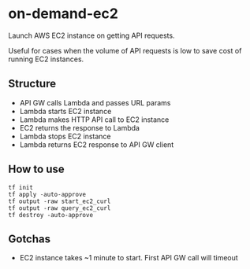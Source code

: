 # on-demand-ec2

Launch AWS EC2 instance on getting API requests. 

Useful for cases when the volume of API requests is low to save cost of running EC2 instances.

## Structure

- API GW calls Lambda and passes URL params
- Lambda starts EC2 instance
- Lambda makes HTTP API call to EC2 instance
- EC2 returns the response to Lambda
- Lambda stops EC2 instance
- Lambda returns EC2 response to API GW client

## How to use

```
tf init
tf apply -auto-approve
tf output -raw start_ec2_curl
tf output -raw query_ec2_curl
tf destroy -auto-approve
```

## Gotchas

- EC2 instance takes ~1 minute to start. First API GW call will timeout
